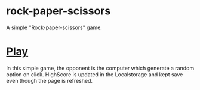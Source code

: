 # rock-paper-scissors
 A simple "Rock-paper-scissors" game.

 # [**Play**](https://github.com/knightfury16/rock-paper-scissors.git)
 
 In this simple game, the opponent is the computer which generate a random option on click. 
 HighScore is updated in the Localstorage and kept save even though the page is refreshed.
